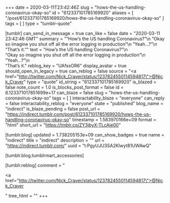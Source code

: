 +++
date = 2020-03-11T23:42:46Z
slug = "hows-the-us-handling-coronavirus-okay-so"
id = "612337101785169920"
aliases = [ "/post/612337101785169920/hows-the-us-handling-coronavirus-okay-so" ]
tags = [ ]
type = "tumblr-quote"

[tumblr]
can_send_in_message = true
can_like = false
date = "2020-03-11 23:42:46 GMT"
summary = "“How’s the US handling Coronavirus?”\n “Okay so imagine you shut off all the error logging in production”\n “Yeah…?”\n “That’s it.”"
text = "How’s the US handling Coronavirus?”\n<br/>“Okay so imagine you shut off all the error logging in production”\n<br/>“Yeah…?”\n<br/>“That’s it."
reblog_key = "UAfssOR6"
display_avatar = true
should_open_in_legacy = true
can_reblog = false
source = "<a href=\"http://twitter.com/Nick_Craver/status/1237824550114594817\">@Nick_Craver</a>"
type = "quote"
id_string = "612337101785169920"
is_blazed = false
note_count = 1.0
is_blocks_post_format = false
id = 6.123371017851699e+17
can_blaze = false
slug = "hows-the-us-handling-coronavirus-okay-so"
tags = [ ]
interactability_blaze = "everyone"
can_reply = false
interactability_reblog = "everyone"
state = "published"
blog_name = "indirect"
is_blaze_pending = false
post_url = "https://indirect.tumblr.com/post/612337101785169920/hows-the-us-handling-coronavirus-okay-so"
timestamp = 1.583970166e+09
format = "html"
short_url = "https://tmblr.co/ZY3jbyX-TLcAie00"

[tumblr.blog]
updated = 1.738205153e+09
can_show_badges = true
name = "indirect"
title = "indirect"
description = ""
url = "https://indirect.tumblr.com/"
uuid = "t:PgyUJU3SA2Klwyt81UWAwQ"

[tumblr.blog.tumblrmart_accessories]

[tumblr.reblog]
comment = "<p><a href=\"http://twitter.com/Nick_Craver/status/1237824550114594817\">@Nick_Craver</a></p>"
tree_html = ""
+++
